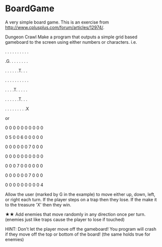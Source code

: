 # BoardGame
A very simple board game. 
This is an exercise from http://www.cplusplus.com/forum/articles/12974/.

Dungeon Crawl
Make a program that outputs a simple grid based gameboard to the screen using either numbers or characters.
i.e.

. . . . . . . . . .

.G. . . . . . . .

. . . . . .T. . .

. . . . . . . . . .

. . . .T. . . . .

. . . . . .T. . .

. . . . . . . . .X


or

0 0 0 0 0 0 0 0 0 0

0 5 0 0 6 0 0 0 0 0

0 0 0 0 0 0 7 0 0 0

0 0 0 0 0 0 0 0 0 0

0 0 0 7 0 0 0 0 0 0

0 0 0 0 0 0 7 0 0 0

0 0 0 0 0 0 0 0 0 4


Allow the user (marked by G in the example) to move either up, down, left, or right each turn. If the player steps on a trap then they lose. If the make it to the treasure 'X' then they win.

★★ Add enemies that move randomly in any direction once per turn. (enemies just like traps cause the player to lose if touched)

HINT: Don't let the player move off the gameboard! You program will crash if they move off the top or bottom of the board!
(the same holds true for enemies)


